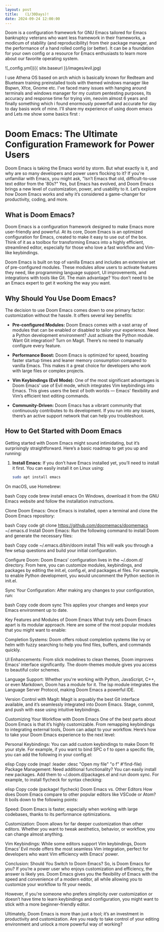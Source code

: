 ```yaml
---
layout: post
title:   (1/30Days)!
date: 2024-09-24 12:00:00
---
```


Doom is a configuration framework for GNU Emacs tailored for Emacs bankruptcy veterans who want less framework in their frameworks, a modicum of stability (and reproducibility) from their package manager, and the performance of a hand rolled config (or better). It can be a foundation for your own config or a resource for Emacs enthusiasts to learn more about our favorite operating system.

![_config.yml]({{ site.baseurl }}/images/evil.jpg)

I use Athena OS based on arch which is basically known for Redteam and Blueteam training preinstalled tools with themed windows manager like Bspwn, Xfce, Gnome etc. I've faced many issues with hanging around terminals and windows manager for my custom pentesting purposes, Its accuracy and response time for trying vim, neovim almost 6 years and finally something which i found enormously powerfull and accurate for day to day basis work of mine. I'll share my experience of using doom emacs and Lets me show some basics first :

# **Doom Emacs: The Ultimate Configuration Framework for Power Users**

Doom Emacs is taking the Emacs world by storm. But what exactly is it, and why are so many developers and power users flocking to it? If you're unfamiliar with Emacs, you might ask, "Isn’t Emacs that old, difficult-to-use text editor from the '80s?" Yes, but Emacs has evolved, and Doom Emacs brings a new level of customization, power, and usability to it. Let’s explore how Doom Emacs works and why it’s considered a game-changer for productivity, coding, and more.

## **What is Doom Emacs?**

Doom Emacs is a configuration framework designed to make Emacs more user-friendly and powerful. At its core, Doom Emacs is an optimized configuration for Emacs, created to make it easy to use out of the box. Think of it as a toolbox for transforming Emacs into a highly efficient, streamlined editor, especially for those who love a fast workflow and Vim-like keybindings.

Doom Emacs is built on top of vanilla Emacs and includes an extensive set of pre-configured modules. These modules allow users to activate features they need, like programming language support, UI improvements, and integrations with tools like Git. The main advantage? You don’t need to be an Emacs expert to get it working the way you want.

## **Why Should You Use Doom Emacs?**

The decision to use Doom Emacs comes down to one primary factor: customization without the hassle. It offers several key benefits:

- **Pre-configured Modules:** Doom Emacs comes with a vast array of modules that can be enabled or disabled to tailor your experience. Need a Python development environment? Just activate the Python module. Want Git integration? Turn on Magit. There’s no need to manually configure every feature.
  
- **Performance Boost:** Doom Emacs is optimized for speed, boasting faster startup times and leaner memory consumption compared to vanilla Emacs. This makes it a great choice for developers who work with large files or complex projects.

- **Vim Keybindings (Evil Mode):** One of the most significant advantages is Doom Emacs' use of Evil mode, which integrates Vim keybindings into Emacs. This gives users the best of both worlds — Emacs' flexibility and Vim’s efficient text editing commands.

- **Community-Driven:** Doom Emacs has a vibrant community that continuously contributes to its development. If you run into any issues, there’s an active support network that can help you troubleshoot.

## **How to Get Started with Doom Emacs**

Getting started with Doom Emacs might sound intimidating, but it’s surprisingly straightforward. Here’s a basic roadmap to get you up and running:

1. **Install Emacs:** If you don’t have Emacs installed yet, you’ll need to install it first. You can easily install it on Linux using:
   ```bash
   sudo apt install emacs
On macOS, use Homebrew:

bash
Copy code
brew install emacs
On Windows, download it from the GNU Emacs website and follow the installation instructions.

Clone Doom Emacs: Once Emacs is installed, open a terminal and clone the Doom Emacs repository:

bash
Copy code
git clone https://github.com/doomemacs/doomemacs ~/.emacs.d
Install Doom Emacs: Run the following command to install Doom and generate the necessary files:

bash
Copy code
~/.emacs.d/bin/doom install
This will walk you through a few setup questions and build your initial configuration.

Configure Doom: Doom Emacs’ configuration lives in the ~/.doom.d/ directory. From here, you can customize modules, keybindings, and packages by editing the init.el, config.el, and packages.el files. For example, to enable Python development, you would uncomment the Python section in init.el.

Sync Your Configuration: After making any changes to your configuration, run:

bash
Copy code
doom sync
This applies your changes and keeps your Emacs environment up to date.

Key Features and Modules of Doom Emacs
What truly sets Doom Emacs apart is its modular approach. Here are some of the most popular modules that you might want to enable:

Completion Systems: Doom offers robust completion systems like ivy or helm with fuzzy searching to help you find files, buffers, and commands quickly.

UI Enhancements: From slick modelines to clean themes, Doom improves Emacs’ interface significantly. The doom-themes module gives you access to beautiful color schemes.

Language Support: Whether you're working with Python, JavaScript, C++, or even Markdown, Doom has a module for it. The lsp module integrates the Language Server Protocol, making Doom Emacs a powerful IDE.

Version Control with Magit: Magit is arguably the best Git interface available, and it’s seamlessly integrated into Doom Emacs. Stage, commit, and push with ease using intuitive keybindings.

Customizing Your Workflow with Doom Emacs
One of the best parts about Doom Emacs is that it’s highly customizable. From remapping keybindings to integrating external tools, Doom can adapt to your workflow. Here’s how to take your Doom Emacs experience to the next level:

Personal Keybindings: You can add custom keybindings to make Doom fit your style. For example, if you want to bind SPC o f to open a specific file, you can add the following in your config.el:

elisp
Copy code
(map! :leader
      :desc "Open my file" "o f" #'find-file)
Package Management: Need additional functionality? You can easily install new packages. Add them to ~/.doom.d/packages.el and run doom sync. For example, to install flycheck for syntax checking:

elisp
Copy code
(package! flycheck)
Doom Emacs vs. Other Editors
How does Doom Emacs compare to other popular editors like VSCode or Atom? It boils down to the following points:

Speed: Doom Emacs is faster, especially when working with large codebases, thanks to its performance optimizations.

Customization: Doom allows for far deeper customization than other editors. Whether you want to tweak aesthetics, behavior, or workflow, you can change almost anything.

Vim Keybindings: While some editors support Vim keybindings, Doom Emacs’ Evil mode offers the most seamless Vim integration, perfect for developers who want Vim efficiency with Emacs' power.

Conclusion: Should You Switch to Doom Emacs?
So, is Doom Emacs for you? If you’re a power user who enjoys customization and efficiency, the answer is likely yes. Doom Emacs gives you the flexibility of Emacs with the speed and convenience of a modern editor, all while allowing you to customize your workflow to fit your needs.

However, if you're someone who prefers simplicity over customization or doesn’t have time to learn keybindings and configuration, you might want to stick with a more beginner-friendly editor.

Ultimately, Doom Emacs is more than just a tool; it’s an investment in productivity and customization. Are you ready to take control of your editing environment and unlock a more powerful way of working?


